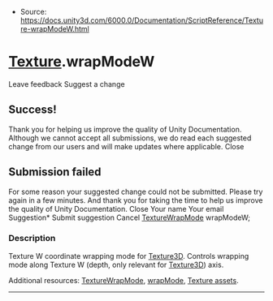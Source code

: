 * Source: https://docs.unity3d.com/6000.0/Documentation/ScriptReference/Texture-wrapModeW.html

#  [Texture](https://docs.unity3d.com/6000.0/Documentation/ScriptReference/Texture.html).wrapModeW
Leave feedback
Suggest a change
## Success!
Thank you for helping us improve the quality of Unity Documentation. Although we cannot accept all submissions, we do read each suggested change from our users and will make updates where applicable.
Close
## Submission failed
For some reason your suggested change could not be submitted. Please <a>try again</a> in a few minutes. And thank you for taking the time to help us improve the quality of Unity Documentation.
Close
Your name Your email Suggestion* Submit suggestion
Cancel
[TextureWrapMode](https://docs.unity3d.com/6000.0/Documentation/ScriptReference/TextureWrapMode.html) wrapModeW; 
### Description
Texture W coordinate wrapping mode for [Texture3D](https://docs.unity3d.com/6000.0/Documentation/ScriptReference/Texture3D.html).
Controls wrapping mode along Texture W (depth, only relevant for [Texture3D](https://docs.unity3d.com/6000.0/Documentation/ScriptReference/Texture3D.html)) axis.  
  
Additional resources: [TextureWrapMode](https://docs.unity3d.com/6000.0/Documentation/ScriptReference/TextureWrapMode.html), [wrapMode](https://docs.unity3d.com/6000.0/Documentation/ScriptReference/Texture-wrapMode.html), [Texture assets](https://docs.unity3d.com/6000.0/Documentation/Manual/class-TextureImporter.html).
* * *
